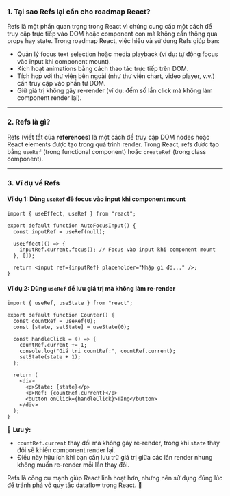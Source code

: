### 1. **Tại sao Refs lại cần cho roadmap React?**  
Refs là một phần quan trọng trong React vì chúng cung cấp một cách để truy cập trực tiếp vào DOM hoặc component con mà không cần thông qua props hay state. Trong roadmap React, việc hiểu và sử dụng Refs giúp bạn:  

- Quản lý focus text selection hoặc media playback (ví dụ: tự động focus vào input khi component mount).  
- Kích hoạt animations bằng cách thao tác trực tiếp trên DOM.  
- Tích hợp với thư viện bên ngoài (như thư viện chart, video player, v.v.) cần truy cập vào phần tử DOM.  
- Giữ giá trị không gây re-render (ví dụ: đếm số lần click mà không làm component render lại).  

---

### 2. **Refs là gì?**  
Refs (viết tắt của **references**) là một cách để truy cập DOM nodes hoặc React elements được tạo trong quá trình render. Trong React, refs được tạo bằng `useRef` (trong functional component) hoặc `createRef` (trong class component).  

---

### 3. **Ví dụ về Refs**  

#### **Ví dụ 1: Dùng `useRef` để focus vào input khi component mount**
```tsx
import { useEffect, useRef } from "react";

export default function AutoFocusInput() {
  const inputRef = useRef(null);

  useEffect(() => {
    inputRef.current.focus(); // Focus vào input khi component mount
  }, []);

  return <input ref={inputRef} placeholder="Nhập gì đó..." />;
}
```

#### **Ví dụ 2: Dùng `useRef` để lưu giá trị mà không làm re-render**
```tsx
import { useRef, useState } from "react";

export default function Counter() {
  const countRef = useRef(0);
  const [state, setState] = useState(0);

  const handleClick = () => {
    countRef.current += 1;
    console.log("Giá trị countRef:", countRef.current);
    setState(state + 1);
  };

  return (
    <div>
      <p>State: {state}</p>
      <p>Ref: {countRef.current}</p>
      <button onClick={handleClick}>Tăng</button>
    </div>
  );
}
```
📌 **Lưu ý:**  
- `countRef.current` thay đổi mà không gây re-render, trong khi `state` thay đổi sẽ khiến component render lại.  
- Điều này hữu ích khi bạn cần lưu trữ giá trị giữa các lần render nhưng không muốn re-render mỗi lần thay đổi.  

Refs là công cụ mạnh giúp React linh hoạt hơn, nhưng nên sử dụng đúng lúc để tránh phá vỡ quy tắc dataflow trong React. 🚀
